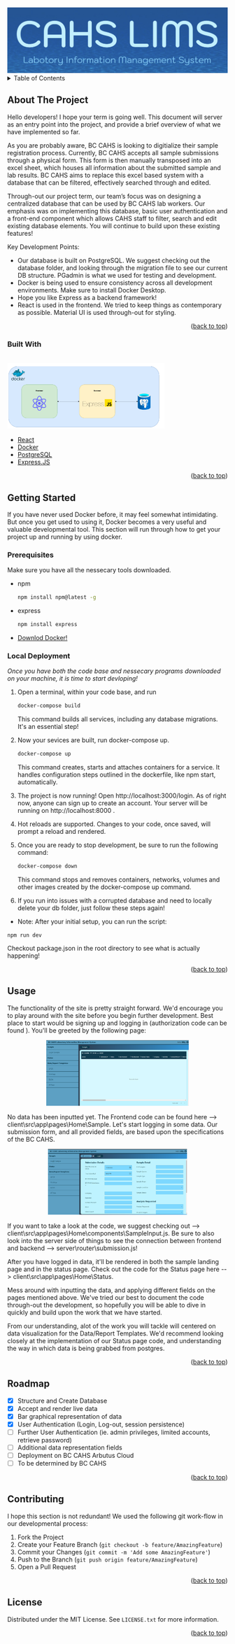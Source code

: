 <!-- Improved compatibility of back to top link: See: https://github.com/othneildrew/Best-README-Template/pull/73 -->

<a name="readme-top"></a>

<!--
*** Thanks for checking out the Best-README-Template. If you have a suggestion
*** that would make this better, please fork the repo and create a pull request
*** or simply open an issue with the tag "enhancement".
*** Don't forget to give the project a star!
*** Thanks again! Now go create something AMAZING! :D
-->

<!-- PROJECT SHIELDS -->
<!--
*** I'm using markdown "reference style" links for readability.
*** Reference links are enclosed in brackets [ ] instead of parentheses ( ).
*** See the bottom of this document for the declaration of the reference variables
*** for contributors-url, forks-url, etc. This is an optional, concise syntax you may use.
*** https://www.markdownguide.org/basic-syntax/#reference-style-links
-->

<!-- PROJECT LOGO -->
<br />
<div align="center">
  <a>
    <img src="images/logo.png" alt="Logo" height="150">
  </a>

</div>

<!-- TABLE OF CONTENTS -->
<details>
  <summary>Table of Contents</summary>
  <ol>
    <li>
      <a href="#about-the-project">About The Project</a>
      <ul>
        <li><a href="#built-with">Built With</a></li>
      </ul>
    </li>
    <li>
      <a href="#getting-started">Getting Started</a>
      <ul>
        <li><a href="#prerequisites">Prerequisites</a></li>
        <li><a href="#local-deployment">Local Deployment</a></li>
      </ul>
    </li>
    <li><a href="#usage">Usage</a></li>
    <li><a href="#roadmap">Roadmap</a></li>
    <li><a href="#contributing">Contributing</a></li>
    <li><a href="#license">License</a></li>
  </ol>
</details>

<!-- ABOUT THE PROJECT -->

## About The Project

Hello developers! I hope your term is going well. This document will server as an entry point into the project, and provide a brief overview of what we have implemented so far.

As you are probably aware, BC CAHS is looking to digitialize their sample registration process. Currently, BC CAHS accepts all sample submissions through a physical form. This form is then manually transposed into an excel sheet, which houses all information about the submitted sample and lab results. BC CAHS aims to replace this excel based system with a database that can be filtered, effectively searched through and edited. 

Through-out our project term, our team’s focus was  on designing a centralized database that can be used by BC CAHS lab workers. Our emphasis was on implementing this database, basic user authentication and a front-end component which allows CAHS staff to filter, search and edit existing database elements. You will continue to build upon these existing features! 

Key Development Points:

- Our database is built on PostgreSQL. We suggest checking out the database folder, and looking through the migration file to see our current DB structure. PGadmin is what we used for testing and development.
- Docker is being used to ensure consistency across all development environments.  Make sure to install Docker Desktop.
- Hope you like Express as a backend framework!
- React is used in the frontend. We tried to keep things as contemporary as possible. Material UI is used through-out for styling.

<p align="right">(<a href="#readme-top">back to top</a>)</p>

### Built With
<br>
<a>
    <img src="images/structure_diagram.png" alt="Logo" height="150">
</a>

- [React][react-url]
- [Docker][docker-url]
- [PostgreSQL][postgres-url]
- [Express.JS][express-url]


<p align="right">(<a href="#readme-top">back to top</a>)</p>

<!-- GETTING STARTED -->

## Getting Started

If you have never used Docker before, it may feel somewhat intimidating. But once you get used to using it, Docker becomes a very useful and valuable developmental tool. This section will run through how to get your project up and running by using docker.

### Prerequisites

Make sure you have all the nessecary tools downloaded.  

- npm
  ```sh
  npm install npm@latest -g
  ```
- express
  ```sh
  npm install express
  ```
- [Downlod Docker!][docker-url]

### Local Deployment

_Once you have both the code base and nessecary programs downloaded on your machine, it is time to start devloping!_

1. Open a terminal, within your code base, and run
   ```sh
   docker-compose build
   ```
   This command builds all services, including any database migrations. It's an essential step!

2. Now your sevices are built, run docker-compose up.
   ```sh
   docker-compose up
   ```
   This command creates, starts and attaches containers for a service. It handles configuration steps outlined in the dockerfile, like npm start, automatically.

3. The project is now running! Open http://localhost:3000/login. As of right now, anyone can sign up to create an account. Your server will be running on http://localhost:8000 . 
 
4. Hot reloads are supported. Changes to your code, once saved, will prompt a reload and rendered.

5. Once you are ready to stop development, be sure to run the following command:
   ```sh
   docker-compose down
   ```
   This command stops and removes containers, networks, volumes and other images created by the docker-compose up command. 

6. If you run into issues with a corrupted database and need to locally delete your db folder, just follow these steps again!

* Note: After your initial setup, you can run the script:
```
npm run dev
```
Checkout package.json in the root directory to see what is actually happening!

<p align="right">(<a href="#readme-top">back to top</a>)</p>

<!-- USAGE EXAMPLES -->

## Usage

The functionality of the site is pretty straight forward. We'd encourage you to play around with the site before you begin further development. Best place to start would be signing up and logging in (authorization code can be found ). You'll be greeted by the following page:
<div align=center>
<a>
    <img src="images/sample_home.png" alt="Logo" height="150">
</a>
</div>

No data has been inputted yet. The Frontend code can be found here --> client\src\app\pages\Home\Sample. Let's start logging in some data. Our submission form, and all provided fields, are based upon the specifications of the BC CAHS. 

<div align=center>
<a>
    <img src="images/loginSamplePage.png" alt="Logo" height="150">
</a>
</div>

If you want to take a look at the code, we suggest checking out --> client\src\app\pages\Home\components\SampleInput.js. Be sure to also look into the server side of things to see the connection between frontend and backend --> server\router\submission.js!

After you have logged in data, it'll be rendered in both the sample landing page and in the status page. Check out the code for the Status page here --> client\src\app\pages\Home\Status. 

Mess around with inputting the data, and applying different fields on the pages mentioned above. We've tried our best to document the code through-out the development, so hopefully you will be able to dive in quickly and build upon the work that we have started.

From our understanding, alot of the work you will tackle will centered on data visualization for the Data/Report Templates. We'd recommend looking closely at the implementation of our Status page code, and understanding the way in which data is being grabbed from postgres.

<p align="right">(<a href="#readme-top">back to top</a>)</p>

<!-- ROADMAP -->

## Roadmap

- [x] Structure and Create Database
- [x] Accept and render live data
- [x] Bar graphical representation of data
- [x] User Authentication (Login, Log-out, session persistence)
- [ ] Further User Authentication (ie. admin privileges, limited accounts, retrieve password)
- [ ] Additional data representation fields
- [ ] Deployment on BC CAHS Arbutus Cloud
- [ ] To be determined by BC CAHS

<p align="right">(<a href="#readme-top">back to top</a>)</p>

<!-- CONTRIBUTING -->

## Contributing

I hope this section is not redundant! We used the following git work-flow in our developmental process: 

1. Fork the Project
2. Create your Feature Branch (`git checkout -b feature/AmazingFeature`)
3. Commit your Changes (`git commit -m 'Add some AmazingFeature'`)
4. Push to the Branch (`git push origin feature/AmazingFeature`)
5. Open a Pull Request

<p align="right">(<a href="#readme-top">back to top</a>)</p>

<!-- LICENSE -->

## License

Distributed under the MIT License. See `LICENSE.txt` for more information.

<p align="right">(<a href="#readme-top">back to top</a>)</p>

<!-- MARKDOWN LINKS & IMAGES -->
<!-- https://www.markdownguide.org/basic-syntax/#reference-style-links -->

[contributors-shield]: https://img.shields.io/github/contributors/othneildrew/Best-README-Template.svg?style=for-the-badge
[contributors-url]: https://github.com/othneildrew/Best-README-Template/graphs/contributors
[forks-shield]: https://img.shields.io/github/forks/othneildrew/Best-README-Template.svg?style=for-the-badge
[forks-url]: https://github.com/othneildrew/Best-README-Template/network/members
[stars-shield]: https://img.shields.io/github/stars/othneildrew/Best-README-Template.svg?style=for-the-badge
[stars-url]: https://github.com/othneildrew/Best-README-Template/stargazers
[issues-shield]: https://img.shields.io/github/issues/othneildrew/Best-README-Template.svg?style=for-the-badge
[issues-url]: https://github.com/othneildrew/Best-README-Template/issues
[license-shield]: https://img.shields.io/github/license/othneildrew/Best-README-Template.svg?style=for-the-badge
[license-url]: https://github.com/othneildrew/Best-README-Template/blob/master/LICENSE.txt
[linkedin-shield]: https://img.shields.io/badge/-LinkedIn-black.svg?style=for-the-badge&logo=linkedin&colorB=555
[linkedin-url]: https://linkedin.com/in/othneildrew
[product-screenshot]: images/screenshot.png
[next.js]: https://img.shields.io/badge/next.js-000000?style=for-the-badge&logo=nextdotjs&logoColor=white
[next-url]: https://nextjs.org/
[react.js]: https://img.shields.io/badge/React-20232A?style=for-the-badge&logo=react&logoColor=61DAFB
[react-url]: https://reactjs.org/
[postgres.js]: https://webapp.io/blog/content/images/2019/11/postgres.png
[postgres-url]: https://www.postgresql.org/
[docker.dev]:https://miro.medium.com/max/1200/1*9CnqScCEkVJlvOXXXzvwhg.jpeg
[docker-url]: https://www.docker.com/
[express-url]: https://expressjs.com/
[vue.js]: https://img.shields.io/badge/Vue.js-35495E?style=for-the-badge&logo=vuedotjs&logoColor=4FC08D
[vue-url]: https://vuejs.org/
[angular.io]: https://img.shields.io/badge/Angular-DD0031?style=for-the-badge&logo=angular&logoColor=white
[angular-url]: https://angular.io/
[svelte.dev]: https://img.shields.io/badge/Svelte-4A4A55?style=for-the-badge&logo=svelte&logoColor=FF3E00
[svelte-url]: https://svelte.dev/
[laravel.com]: https://img.shields.io/badge/Laravel-FF2D20?style=for-the-badge&logo=laravel&logoColor=white
[laravel-url]: https://laravel.com
[bootstrap.com]: https://img.shields.io/badge/Bootstrap-563D7C?style=for-the-badge&logo=bootstrap&logoColor=white
[bootstrap-url]: https://getbootstrap.com
[jquery.com]: https://img.shields.io/badge/jQuery-0769AD?style=for-the-badge&logo=jquery&logoColor=white
[jquery-url]: https://jquery.com
